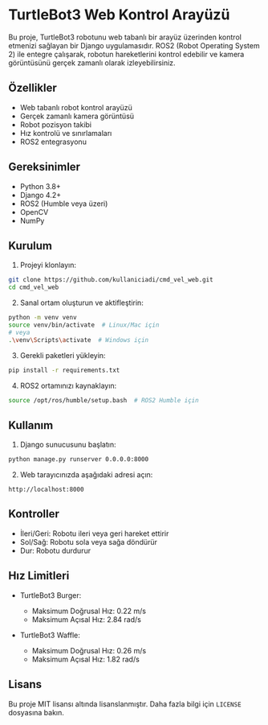 # TurtleBot3 Web Kontrol Arayüzü

Bu proje, TurtleBot3 robotunu web tabanlı bir arayüz üzerinden kontrol etmenizi sağlayan bir Django uygulamasıdır. ROS2 (Robot Operating System 2) ile entegre çalışarak, robotun hareketlerini kontrol edebilir ve kamera görüntüsünü gerçek zamanlı olarak izleyebilirsiniz.

## Özellikler

- Web tabanlı robot kontrol arayüzü
- Gerçek zamanlı kamera görüntüsü
- Robot pozisyon takibi
- Hız kontrolü ve sınırlamaları
- ROS2 entegrasyonu

## Gereksinimler

- Python 3.8+
- Django 4.2+
- ROS2 (Humble veya üzeri)
- OpenCV
- NumPy

## Kurulum

1. Projeyi klonlayın:
```bash
git clone https://github.com/kullaniciadi/cmd_vel_web.git
cd cmd_vel_web
```

2. Sanal ortam oluşturun ve aktifleştirin:
```bash
python -m venv venv
source venv/bin/activate  # Linux/Mac için
# veya
.\venv\Scripts\activate  # Windows için
```

3. Gerekli paketleri yükleyin:
```bash
pip install -r requirements.txt
```

4. ROS2 ortamınızı kaynaklayın:
```bash
source /opt/ros/humble/setup.bash  # ROS2 Humble için
```

## Kullanım

1. Django sunucusunu başlatın:
```bash
python manage.py runserver 0.0.0.0:8000
```

2. Web tarayıcınızda aşağıdaki adresi açın:
```
http://localhost:8000
```

## Kontroller

- İleri/Geri: Robotu ileri veya geri hareket ettirir
- Sol/Sağ: Robotu sola veya sağa döndürür
- Dur: Robotu durdurur

## Hız Limitleri

- TurtleBot3 Burger:
  - Maksimum Doğrusal Hız: 0.22 m/s
  - Maksimum Açısal Hız: 2.84 rad/s

- TurtleBot3 Waffle:
  - Maksimum Doğrusal Hız: 0.26 m/s
  - Maksimum Açısal Hız: 1.82 rad/s


## Lisans

Bu proje MIT lisansı altında lisanslanmıştır. Daha fazla bilgi için `LICENSE` dosyasına bakın.
